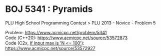 # BOJ 5341 : Pyramids  
PLU High School Programming Contest > PLU 2013 - Novice - Problem 5  
  
Problem: https://www.acmicpc.net/problem/5341  
Code (C++20): https://www.acmicpc.net/source/53572873  
Code (C2x, [If input max is 'N <= 100'](https://www.acmicpc.net/board/view/105655)): https://www.acmicpc.net/source/53572927
